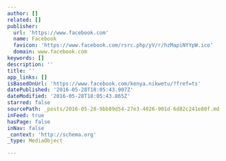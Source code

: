 ```yaml
---
author: []
related: []
publisher:
  url: 'https://www.facebook.com'
  name: Facebook
  favicon: 'https://www.facebook.com/rsrc.php/yV/r/hzMapiNYYpW.ico'
  domain: www.facebook.com
keywords: []
description: ''
title: ''
app_links: []
isBasedOnUrl: 'https://www.facebook.com/kenya.nikwetu/?fref=ts'
datePublished: '2016-05-28T18:05:43.907Z'
dateModified: '2016-05-28T18:05:43.865Z'
starred: false
sourcePath: _posts/2016-05-28-9bb89d54-27e3-4026-901d-6d82c241e80f.md
inFeed: true
hasPage: false
inNav: false
_context: 'http://schema.org'
_type: MediaObject

---
```

